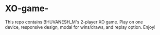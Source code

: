 # XO-game-
This repo contains BHUVANESH_M's 2-player XO game. Play on one device, responsive design, modal for wins/draws, and replay option. Enjoy!
